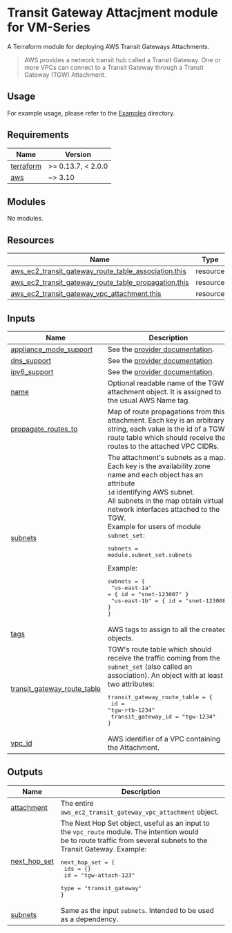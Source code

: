 # Transit Gateway Attacjment module for VM-Series

A Terraform module for deploying AWS Transit Gateways Attachments.

>AWS provides a network transit hub called a Transit Gateway. One or more VPCs can connect to a Transit Gateway through a Transit Gateway (TGW) Attachment.

## Usage

For example usage, please refer to the [Examples](https://github.com/PaloAltoNetworks/terraform-aws-vmseries-modules/tree/develop/examples) directory.

<!-- BEGINNING OF PRE-COMMIT-TERRAFORM DOCS HOOK -->
## Requirements

| Name | Version |
|------|---------|
| <a name="requirement_terraform"></a> [terraform](#requirement\_terraform) | >= 0.13.7, < 2.0.0 |
| <a name="requirement_aws"></a> [aws](#requirement\_aws) | ~> 3.10 |

## Modules

No modules.

## Resources

| Name | Type |
|------|------|
| [aws_ec2_transit_gateway_route_table_association.this](https://registry.terraform.io/providers/hashicorp/aws/latest/docs/resources/ec2_transit_gateway_route_table_association) | resource |
| [aws_ec2_transit_gateway_route_table_propagation.this](https://registry.terraform.io/providers/hashicorp/aws/latest/docs/resources/ec2_transit_gateway_route_table_propagation) | resource |
| [aws_ec2_transit_gateway_vpc_attachment.this](https://registry.terraform.io/providers/hashicorp/aws/latest/docs/resources/ec2_transit_gateway_vpc_attachment) | resource |

## Inputs

| Name | Description | Type | Default | Required |
|------|-------------|------|---------|:--------:|
| <a name="input_appliance_mode_support"></a> [appliance\_mode\_support](#input\_appliance\_mode\_support) | See the [provider documentation](https://registry.terraform.io/providers/hashicorp/aws/latest/docs/resources/ec2_transit_gateway_vpc_attachment). | `string` | `"enable"` | no |
| <a name="input_dns_support"></a> [dns\_support](#input\_dns\_support) | See the [provider documentation](https://registry.terraform.io/providers/hashicorp/aws/latest/docs/resources/ec2_transit_gateway_vpc_attachment). | `string` | `null` | no |
| <a name="input_ipv6_support"></a> [ipv6\_support](#input\_ipv6\_support) | See the [provider documentation](https://registry.terraform.io/providers/hashicorp/aws/latest/docs/resources/ec2_transit_gateway_vpc_attachment). | `string` | `null` | no |
| <a name="input_name"></a> [name](#input\_name) | Optional readable name of the TGW attachment object. It is assigned to the usual AWS Name tag. | `string` | `null` | no |
| <a name="input_propagate_routes_to"></a> [propagate\_routes\_to](#input\_propagate\_routes\_to) | Map of route propagations from this attachment. Each key is an arbitrary string, each value is the id of a TGW route table which should receive the routes to the attached VPC CIDRs. | `map(string)` | `{}` | no |
| <a name="input_subnets"></a> [subnets](#input\_subnets) | The attachment's subnets as a map. Each key is the availability zone name and each object has an attribute<br>`id` identifying AWS subnet.<br>All subnets in the map obtain virtual network interfaces attached to the TGW.<br>Example for users of module `subnet_set`:<pre>subnets = module.subnet_set.subnets</pre>Example:<pre>subnets = {<br>  "us-east-1a" = { id = "snet-123007" }<br>  "us-east-1b" = { id = "snet-123008" }<br>}</pre> | <pre>map(object({<br>    id = string<br>  }))</pre> | n/a | yes |
| <a name="input_tags"></a> [tags](#input\_tags) | AWS tags to assign to all the created objects. | `map(string)` | `{}` | no |
| <a name="input_transit_gateway_route_table"></a> [transit\_gateway\_route\_table](#input\_transit\_gateway\_route\_table) | TGW's route table which should receive the traffic coming from the `subnet_set` (also called an association). An object with at least two attributes:<pre>transit_gateway_route_table = {<br>  id                 = "tgw-rtb-1234"<br>  transit_gateway_id = "tgw-1234"<br>}</pre> | <pre>object({<br>    id                 = string<br>    transit_gateway_id = string<br>  })</pre> | n/a | yes |
| <a name="input_vpc_id"></a> [vpc\_id](#input\_vpc\_id) | AWS identifier of a VPC containing the Attachment. | `string` | n/a | yes |

## Outputs

| Name | Description |
|------|-------------|
| <a name="output_attachment"></a> [attachment](#output\_attachment) | The entire `aws_ec2_transit_gateway_vpc_attachment` object. |
| <a name="output_next_hop_set"></a> [next\_hop\_set](#output\_next\_hop\_set) | The Next Hop Set object, useful as an input to the `vpc_route` module. The intention would<br>be to route traffic from several subnets to the Transit Gateway. Example:<pre>next_hop_set = {<br>  ids = {}<br>  id   = "tgw-attach-123"<br>  type = "transit_gateway"<br>}</pre> |
| <a name="output_subnets"></a> [subnets](#output\_subnets) | Same as the input `subnets`. Intended to be used as a dependency. |
<!-- END OF PRE-COMMIT-TERRAFORM DOCS HOOK -->

